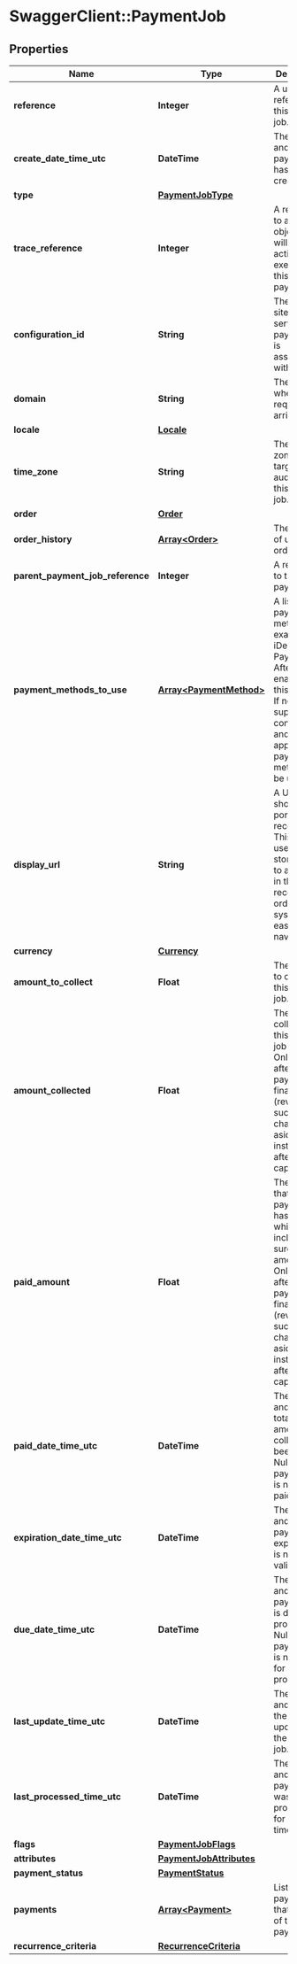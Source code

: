 # SwaggerClient::PaymentJob

## Properties
Name | Type | Description | Notes
------------ | ------------- | ------------- | -------------
**reference** | **Integer** | A unique reference of this payment job. | [optional] 
**create_date_time_utc** | **DateTime** | The date and time this payment job has been created. | [optional] 
**type** | [**PaymentJobType**](PaymentJobType.md) |  | [optional] 
**trace_reference** | **Integer** | A reference to a trace object which will trace all actions executed on this payment. | [optional] 
**configuration_id** | **String** | The id of the site or service the payment job is associated with. | [optional] 
**domain** | **String** | The domain where the request arrived on. | [optional] 
**locale** | [**Locale**](Locale.md) |  | [optional] 
**time_zone** | **String** | The time zone of the target audience of this payment job. | [optional] 
**order** | [**Order**](Order.md) |  | [optional] 
**order_history** | [**Array&lt;Order&gt;**](Order.md) | The history of updated orders. | [optional] 
**parent_payment_job_reference** | **Integer** | A reference to the parent payment job. | [optional] 
**payment_methods_to_use** | [**Array&lt;PaymentMethod&gt;**](PaymentMethod.md) | A list of payment methods (for example iDeal, PayPal, AfterPay) to enable for this request.  If none are supplied, all configured and applicable payment methods will be used. | [optional] 
**display_url** | **String** | A URL that is shown in the portal to the receiver.  This can be used to store a link to an order in the receiver&#x27;s order system for easy navigation. | [optional] 
**currency** | [**Currency**](Currency.md) |  | [optional] 
**amount_to_collect** | **Float** | The amount to collect in this payment job. | [optional] 
**amount_collected** | **Float** | The amount collected in this payment job so far.  Only set after a payment is final (reversals such as chargebacks aside), for instance after a card capture. | [optional] 
**paid_amount** | **Float** | The amount that the payer has has paid, which includes surcharge amounts.  Only set after a payment is final (reversals such as chargebacks aside), for instance after a card capture. | [optional] 
**paid_date_time_utc** | **DateTime** | The date and time the total to amount to collect has been paid.  Null if the payment job is not fully paid. | [optional] 
**expiration_date_time_utc** | **DateTime** | The date and time the payment job expires and is no longer valid. | [optional] 
**due_date_time_utc** | **DateTime** | The date and time the payment job is due for processing.  Null if the payment job is not due for processing. | [optional] 
**last_update_time_utc** | **DateTime** | The date and time of the last update to the payment job. | [optional] 
**last_processed_time_utc** | **DateTime** | The date and time this payment job was processed for the last time. | [optional] 
**flags** | [**PaymentJobFlags**](PaymentJobFlags.md) |  | [optional] 
**attributes** | [**PaymentJobAttributes**](PaymentJobAttributes.md) |  | [optional] 
**payment_status** | [**PaymentStatus**](PaymentStatus.md) |  | [optional] 
**payments** | [**Array&lt;Payment&gt;**](Payment.md) | List of payments that are part of this payment job. | [optional] 
**recurrence_criteria** | [**RecurrenceCriteria**](RecurrenceCriteria.md) |  | [optional] 

